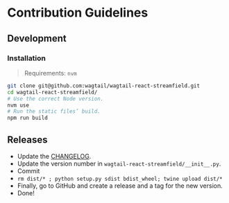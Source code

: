 # Contribution Guidelines

## Development

### Installation

> Requirements: `nvm`

```sh
git clone git@github.com:wagtail/wagtail-react-streamfield.git
cd wagtail-react-streamfield/
# Use the correct Node version.
nvm use
# Run the static files’ build.
npm run build
```

## Releases

- Update the [CHANGELOG](https://github.com/wagtail/wagtail-react-streamfield/blob/master/CHANGELOG.md).
- Update the version number in `wagtail-react-streamfield/__init__.py`.
- Commit
- `rm dist/* ; python setup.py sdist bdist_wheel; twine upload dist/*`
- Finally, go to GitHub and create a release and a tag for the new version.
- Done!
